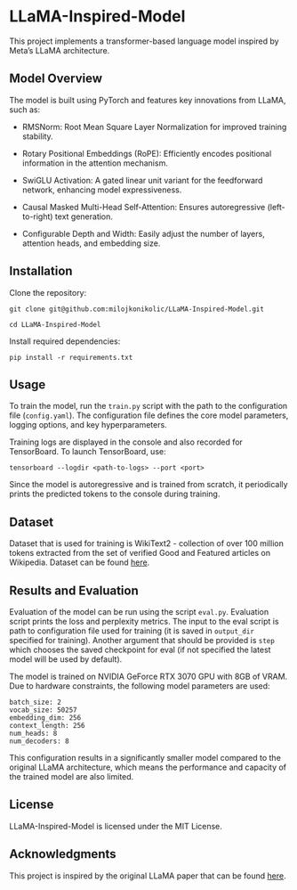 # LLaMA-Inspired-Model
This project implements a transformer-based language model inspired by Meta’s LLaMA architecture.

## Model Overview
The model is built using PyTorch and features key innovations from LLaMA, such as:

- RMSNorm: Root Mean Square Layer Normalization for improved training stability.

- Rotary Positional Embeddings (RoPE): Efficiently encodes positional information in the attention mechanism.

- SwiGLU Activation: A gated linear unit variant for the feedforward network, enhancing model expressiveness.

- Causal Masked Multi-Head Self-Attention: Ensures autoregressive (left-to-right) text generation.

- Configurable Depth and Width: Easily adjust the number of layers, attention heads, and embedding size.

## Installation
Clone the repository:
```
git clone git@github.com:milojkonikolic/LLaMA-Inspired-Model.git
```
```
cd LLaMA-Inspired-Model
```
Install required dependencies:
```
pip install -r requirements.txt
```

## Usage

To train the model, run the `train.py` script with the path to the configuration file (`config.yaml`). The configuration file defines the core model parameters, logging options, and key hyperparameters.

Training logs are displayed in the console and also recorded for TensorBoard. To launch TensorBoard, use:
```
tensorboard --logdir <path-to-logs> --port <port>
```

Since the model is autoregressive and is trained from scratch, it periodically prints the predicted tokens to the console during training.

## Dataset

Dataset that is used for training is WikiText2 - collection of over 100 million tokens extracted from the set of verified Good and Featured articles on Wikipedia. Dataset can be found [here](https://huggingface.co/datasets/mindchain/wikitext2).

## Results and Evaluation
Evaluation of the model can be run using the script `eval.py`. Evaluation script prints the loss and perplexity metrics.
The input to the eval script is path to configuration file used for training (it is saved in `output_dir` specified for training). Another argument that should be provided is `step` which chooses the saved checkpoint for eval (if not specified the latest model will be used by default).

The model is trained on NVIDIA GeForce RTX 3070 GPU with 8GB of VRAM. Due to hardware constraints, the following model parameters are used:
```
batch_size: 2
vocab_size: 50257
embedding_dim: 256
context_length: 256
num_heads: 8
num_decoders: 8
```
This configuration results in a significantly smaller model compared to the original LLaMA architecture, which means the performance and capacity of the trained model are also limited.

## License
LLaMA-Inspired-Model is licensed under the MIT License.

## Acknowledgments
This project is inspired by  the original LLaMA paper that can be found [here](https://arxiv.org/pdf/2302.13971).

